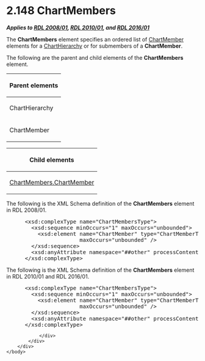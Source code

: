 <html dir="LTR" xmlns:mshelp="http://msdn.microsoft.com/mshelp" xmlns:ddue="http://ddue.schemas.microsoft.com/authoring/2003/5" xmlns:xlink="http://www.w3.org/1999/xlink" xmlns:tool="http://www.microsoft.com/tooltip">
    <head>
        <meta http-equiv="Content-Type" content="text/html; CHARSET=utf-8"></meta>
        <meta name="save" content="history"></meta>
        <title>2.148 ChartMembers</title>
        <xml>
            <mshelp:toctitle title="2.148 ChartMembers"></mshelp:toctitle>
            <mshelp:rltitle title="[MS-RDL]: ChartMembers"></mshelp:rltitle>
            <mshelp:keyword index="A" term="4df60f6b-e8a8-43e2-a631-265b6beccf71"></mshelp:keyword>
            <mshelp:attr name="DCSext.ContentType" value="open specification"></mshelp:attr>
            <mshelp:attr name="AssetID" value="4df60f6b-e8a8-43e2-a631-265b6beccf71"></mshelp:attr>
            <mshelp:attr name="TopicType" value="kbRef"></mshelp:attr>
            <mshelp:attr name="DCSext.Title" value="[MS-RDL]: ChartMembers" />
        </xml>
    </head>
    <body>
        <div id="header">
            <h1 class="heading">2.148 ChartMembers</h1>
        </div>
        <div id="mainSection">
            <div id="mainBody">
                <div id="allHistory" class="saveHistory"></div>
                <div id="sectionSection0" class="section" name="collapseableSection">
                    

<p><b><i>Applies to </i></b><a href="1e855f94-4617-47e4-b89e-0856c6cb420f.html"><b><i>RDL 2008/01</i></b></a><b><i>,
</i></b><a href="3428e690-a348-4ec7-8a6a-8efb42d2cdee.html"><b><i>RDL 2010/01</i></b></a><b><i>,
and </i></b><a href="52ce3983-2bfc-4e72-9359-42aaf5fe4509.html"><b><i>RDL 2016/01</i></b></a></p>

<p>The <b>ChartMembers</b> element specifies an ordered list of
<a href="cf9582d0-a552-465d-9268-f97d5d7050e0.html">ChartMember</a> elements
for a <a href="03ed70f6-1c3d-4563-b788-6b4816f819e7.html">ChartHierarchy</a> or
for submembers of a <b>ChartMember</b>.</p>

<p>The following are the parent and child elements of the <b>ChartMembers</b>
element.</p>

<table>
 <thead>
  <tr>
   <th>
   <p>Parent elements</p>
   </th>
  </tr>
 </thead>
 <tr>
  <td>
  <p>ChartHierarchy</p>
  </td>
 </tr>
 <tr>
  <td>
  <p>ChartMember</p>
  </td>
 </tr>
</table>

<p> </p>

<table>
 <thead>
  <tr>
   <th>
   <p>Child elements</p>
   </th>
  </tr>
 </thead>
 <tr>
  <td>
  <p><a href="f9d88711-dd7b-4fa2-84f7-d7a90f999fe0.html">ChartMembers.ChartMember</a></p>
  </td>
 </tr>
</table>

<p>The following is the XML Schema definition of the <b>ChartMembers</b>
element in RDL 2008/01.</p>

<dl>
<dd>
<div><pre> &lt;xsd:complexType name=&quot;ChartMembersType&quot;&gt;
   &lt;xsd:sequence minOccurs=&quot;1&quot; maxOccurs=&quot;unbounded&quot;&gt;
     &lt;xsd:element name=&quot;ChartMember&quot; type=&quot;ChartMemberType&quot; minOccurs=&quot;1&quot; 
                  maxOccurs=&quot;unbounded&quot; /&gt;
   &lt;/xsd:sequence&gt;
   &lt;xsd:anyAttribute namespace=&quot;##other&quot; processContents=&quot;skip&quot; /&gt;
 &lt;/xsd:complexType&gt;
</pre></div>
</dd></dl>

<p>The following is the XML Schema definition of the <b>ChartMembers</b>
element in RDL 2010/01 and RDL 2016/01.</p>

<dl>
<dd>
<div><pre> &lt;xsd:complexType name=&quot;ChartMembersType&quot;&gt;
   &lt;xsd:sequence minOccurs=&quot;1&quot; maxOccurs=&quot;unbounded&quot;&gt;
     &lt;xsd:element name=&quot;ChartMember&quot; type=&quot;ChartMemberType&quot; minOccurs=&quot;1&quot; 
                  maxOccurs=&quot;unbounded&quot; /&gt;
   &lt;/xsd:sequence&gt;
   &lt;xsd:anyAttribute namespace=&quot;##other&quot; processContents=&quot;lax&quot; /&gt;
 &lt;/xsd:complexType&gt;
</pre></div>
</dd></dl>


                </div>
            </div>
        </div>
    </body>
</html>
